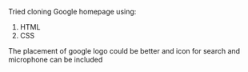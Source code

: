 Tried cloning Google homepage using:
1. HTML
2. CSS

The placement of google logo could be better and icon for search and microphone can be included
